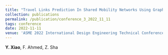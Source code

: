 ```yaml
---
title: "Travel Links Prediction In Shared Mobility Networks Using Graph Neural Network Models [[Paper]](http://xiaoyinshuang.github.io/yx/files/conference3.pdf) [[DOI]](https://doi.org/10.1115/DETC2022-90694)"
collection: publications
permalink: /publication/conference_3_2022_11_11
tags: conference
date: 2022-11-11
venue: 'ASME 2022 International Design Engineering Technical Conferences & Computers and Information in Engineering Conference, St. Louis, Missouri, Aug. 14-17, 2022.'
---
```

**Y. Xiao**, F. Ahmed, Z. Sha
